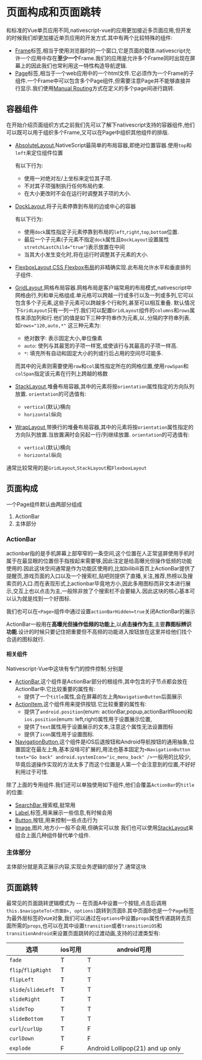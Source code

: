 # 页面构成和页面跳转

和标准的Vue单页应用不同,nativescript-vue的应用更加接近多页面应用,但开发的时候我们却更加接近单页应用的开发方式.其中有两个比较特殊的组件:

+ [Frame](https://nativescript-vue.org/en/docs/elements/components/frame/)标签,相当于使用浏览器时的一个窗口,它是页面的载体.nativescript允许一个应用中存在**至少一个**Frame.我们的应用是允许多个Frame同时出现在屏幕上的因此我们也常利用这一特性构造导航逻辑.
+ [Page](https://nativescript-vue.org/en/docs/elements/components/page/)标签,相当于一个web应用中的一个html文件.它必须作为一个Frame的子组件.一个Frame中可以包含多个Page组件,但需要注意Page并不能够直接并行显示.我们使用[Manual Routing](https://nativescript-vue.org/en/docs/routing/manual-routing/)方式在定义的多个page间进行跳转.

## 容器组件

在开始介绍页面组织方式之前我们先可以了解下nativescript支持的容器组件,他们可以既可以用于组织多个Frame,又可以在Page中组织其他组件的排版.

+ [AbsoluteLayout](https://nativescript-vue.org/cn/docs/elements/layouts/absolute-layout/),NativeScript最简单的布局容器,即绝对位置容器.使用`top`和`left`来定位组件位置

    有以下行为:

    + 使用一对绝对左/上坐标来定位其子项.
    + 不对其子项强制执行任何布局约束.
    + 在大小更改时不会在运行时调整其子项的大小.
+ [DockLayout](https://nativescript-vue.org/cn/docs/elements/layouts/dock-layout/),将子元素停靠到布局的边或中心的容器

    有以下行为:

    + 使用`dock`属性指定子元素停靠到布局的`left`,`right`,`top`,`bottom`位置.
    + 最后一个子元素(子元素不指定`dock`属性且`DockLayout`设置属性`stretchLastChild="true"`)表示放置在中间
    + 当其大小发生变化时,将在运行时调整其子元素的大小.

+ [FlexboxLayout](https://nativescript-vue.org/cn/docs/elements/layouts/flexbox-layout/),[CSS Flexbox布局](https://developer.mozilla.org/zh-CN/docs/Web/CSS/CSS_Flexible_Box_Layout/Basic_Concepts_of_Flexbox)的非精确实现.此布局允许水平和垂直排列子组件.

+ [GridLayout](https://nativescript-vue.org/cn/docs/elements/layouts/grid-layout/),网格布局容器.网格布局是客户端常用的布局模式,nativescript中网格由行,列和单元格组成.单元格可以跨越一行或多行以及一列或多列,它可以包含多个子元素,这些子元素可以跨越多个行和列,甚至可以相互重叠.
    默认情况下`GridLayout`只有一列一行.我们可以配置`GridLayout`组件的`columns`和`rows`属性来添加列和行.他们的值是如下三种字符串作为元素,以`,`分隔的字符串列表.如`rows="120,auto,*"`
    这三种元素为:
    + 绝对数字: 表示固定大小,单位像素
    + `auto`: 使列与其最宽的子项一样宽,或使该行与其最高的子项一样高.
    + `*`: 填充所有自动和固定大小的列或行后占用的空间尽可能多.

    而其中的元素则需要使用`row`和`col`属性指定所在的网格位置,使用`rowSpan`和`colSpan`指定该元素在行列上跨越的格数

+ [StackLayout](https://nativescript-vue.org/cn/docs/elements/layouts/stack-layout/),堆叠布局容器,其中的元素将按`orientation`属性指定的方向队列放置.
    `orientation`的可选值有:
    + `vertical`(默认)横向
    + `horizontal`纵向

+ [WrapLayout](https://nativescript-vue.org/cn/docs/elements/layouts/wrap-layout/),带换行的堆叠布局容器,其中的元素将按`orientation`属性指定的方向队列放置.当放置满时会另起一行/列继续放置.
    `orientation`的可选值有:
    + `vertical`(默认)横向
    + `horizontal`纵向

通常比较常用的是`GridLayout`,`StackLayout`和`FlexboxLayout`

## 页面构成

一个Page组件默认由两部分组成

1. ActionBar
2. 主体部分

### ActionBar

actionbar指的是手机屏幕上部窄窄的一条空间,这个位置在人正常竖屏使用手机时属于在最显眼的位置但手指按起来需要够,因此注定是给高曝光但操作低频的功能使用的.因此这块空间通常是作为功能区使用的,比如bilibili首页上ActionBar提供了提醒页,游戏页面的入口以及一个搜索栏,贴吧则提供了直播,关注,推荐,热榜以及搜索页的入口.而在表现形式上actionbar毕竟地方小,因此多用图标而非文本进行展示,交互上也以点击为主,一般除非放了个搜索栏不会要输入.因此这块的核心基本可以认为就是找到一个好图标.

我们也可以在`<Page>`组件中通过设置`actionBarHidden=true`关闭ActionBar的展示

ActionBar一般用在**高曝光但操作低频的功能上**,以**点击操作为主**,主要**靠图标辨识功能**.设计的时候只要记住把重要但不高频的功能进入按钮放在这里并给他们找个合适的图标就行.

#### 相关组件

Nativescript-Vue中这块有专门的控件控制.分别是

+ [ActionBar](https://nativescript-vue.org/en/docs/elements/action-bar/action-bar/),这个组件是ActionBar部分的根组件,其中包含的子节点都会放在ActionBar中.它比较重要的属性有:
    + 提供了一个`title`属性,会在屏幕的左上角`NavigationButton`后面展示
+ [ActionItem](https://nativescript-vue.org/en/docs/elements/action-bar/action-item/),这个组件用来提供按钮.它比较重要的属性有:
    + 提供了`android.position`(enum: actionBar,popup,actionBarIfRoom)和`ios.position`(enum: left,right)属性用于设置展示位置,
    + 提供了`text`属性用于设置展示的文本,注意这个属性无法设置图标
    + 提供了`icon`属性用于设置图标.
+ [NavigationButton](https://nativescript-vue.org/en/docs/elements/action-bar/navigation-button/),这个组件是iOS后退按钮和Android导航按钮的通用抽象,位置固定在最左上角,基本没啥可扩展的,用法也基本固定为`<NavigationButton text="Go back" android.systemIcon="ic_menu_back" />`一般用的比较少,毕竟后退操作实现的方法太多了而这个位置是人第一个会注意到的位置,不好好利用过于可惜.

除了上面的专用组件.我们还可以单独使用如下组件,他们会覆盖`ActionBar`的`title`的位置:

+ [SearchBar](https://nativescript-vue.org/en/docs/elements/components/search-bar/),搜索框,挺常用
+ [Label](https://nativescript-vue.org/en/docs/elements/components/label/),标签,用来展示一些信息,有时候会用
+ [Button](https://nativescript-vue.org/en/docs/elements/components/button/),按钮,用来控制一些点击行为
+ [Image](https://nativescript-vue.org/en/docs/elements/components/image/),图片,地方小一般不会用,但确实可以放
我们也可以使用[StackLayout](https://nativescript-vue.org/en/docs/elements/layouts/stack-layout/)来组合上面几种组件替代单个组件.

### 主体部分

主体部分就是真正展示内容,实现业务逻辑的部分了.通常这块

## 页面跳转

最常见的页面跳转逻辑模式为 -- 在页面A中设置一个按钮,点击后调用`this.$navigateTo(<页面B>, options)`跳转到页面B.其中页面B也是一个`Page`标签为最外层标签的vue对象,我们可以通过在`options`中设置`props`属性传递跳转去页面所需的`props`,也可以在其中设置`transition`或者`transitioniOS`和`transitionAndroid`来设置页面跳转的过渡动画,支持的过渡类型有:

| 选项                | ios可用 | android可用                      |
| ------------------- | ------- | -------------------------------- |
| `fade`              | T       | T                                |
| `flip`/`flipRight`  | T       | T                                |
| `flipLeft`          | T       | T                                |
| `slide`/`slideLeft` | T       | T                                |
| `slideRight`        | T       | T                                |
| `slideTop`          | T       | T                                |
| `slideBottom`       | T       | T                                |
| `curl`/`curlUp`     | T       | F                                |
| `curlDown`          | T       | F                                |
| `explode`           | F       | Android Lollipop(21) and up only |

